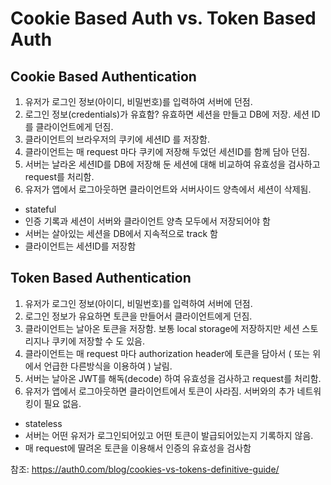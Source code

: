 # Cookie Based Auth vs. Token Based Auth

## Cookie Based Authentication

1. 유저가 로그인 정보(아이디, 비밀번호)를 입력하여 서버에 던점.
2. 로그인 정보(credentials)가 유효함? 유효하면 세션을 만들고 DB에 저장. 세션 ID를 클라이언트에게 던짐.
3. 클라이언트의 브라우저의 쿠키에 세션ID 를 저장함.
4. 클라이언트는 매 request 마다 쿠키에 저장해 두었던 세션ID를 함께 담아 던짐.
5. 서버는 날라온 세션ID를 DB에 저장해 둔 세션에 대해 비교하여 유효성을 검사하고 request를 처리함.
6. 유저가 앱에서 로그아웃하면 클라이언트와 서버사이드 양측에서 세션이 삭제됨.

- stateful
- 인증 기록과 세션이 서버와 클라이언트 양측 모두에서 저장되어야 함
- 서버는 살아있는 세션을 DB에서 지속적으로 track 함
- 클라이언트는 세션ID를 저장함

## Token Based Authentication

1. 유저가 로그인 정보(아이디, 비밀번호)를 입력하여 서버에 던점.
2. 로그인 정보가 유요하면 토큰을 만들어서 클라이언트에게 던짐.
3. 클라이언트는 날아온 토큰을 저장함. 보통 local storage에 저장하지만 세션 스토리지나 쿠키에 저장할 수 도 있음.
4. 클라이언트는 매 request 마다 authorization header에 토큰을 담아서 ( 또는 위에서 언급한 다른방식을 이용하여 ) 날림.
5. 서버는 날아온 JWT를 해독(decode) 하여 유효성을 검사하고 request를 처리함.
6. 유저가 앱에서 로그아웃하면 클라이언트에서 토큰이 사라짐. 서버와의 추가 네트워킹이 필요 없음.

- stateless
- 서버는 어떤 유저가 로그인되어있고 어떤 토큰이 발급되어있는지 기록하지 않음.
- 매 request에 딸려온 토큰을 이용해서 인증의 유효성을 검사함

참조: https://auth0.com/blog/cookies-vs-tokens-definitive-guide/
